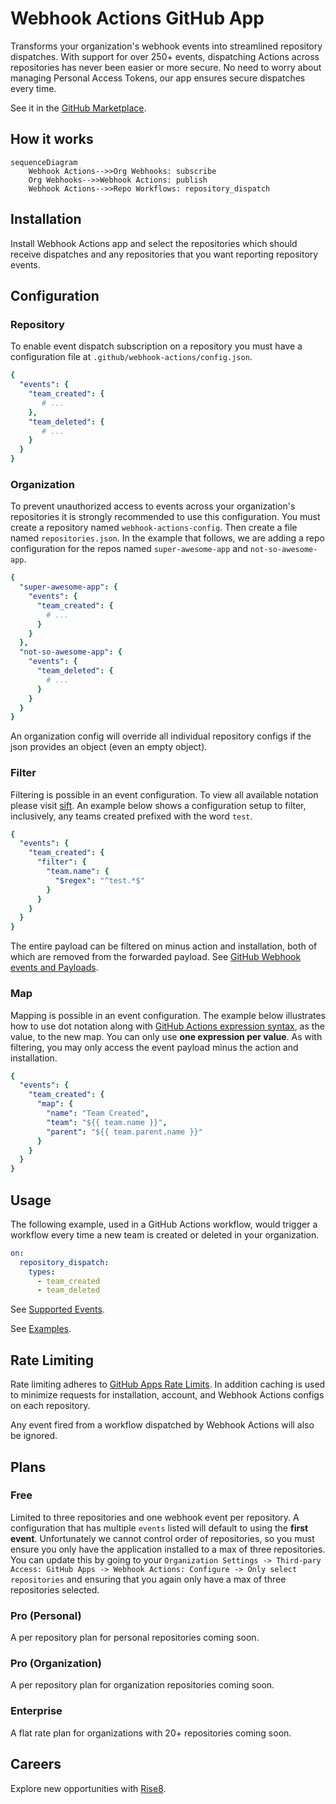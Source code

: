 # Webhook Actions GitHub App

Transforms your organization's webhook events into streamlined repository dispatches. With support for over 250+ events, dispatching Actions across repositories has never been easier or more secure. No need to worry about managing Personal Access Tokens, our app ensures secure dispatches every time.

See it in the [GitHub Marketplace](https://github.com/marketplace/webhook-actions).

## How it works

```mermaid
sequenceDiagram
    Webhook Actions-->>Org Webhooks: subscribe
    Org Webhooks-->>Webhook Actions: publish
    Webhook Actions-->>Repo Workflows: repository_dispatch
```

## Installation

Install Webhook Actions app and select the repositories which should receive dispatches and any repositories that you
want reporting repository events.

## Configuration

### Repository

To enable event dispatch subscription on a repository you must have a configuration file
at `.github/webhook-actions/config.json`.

```yaml
{
  "events": {
    "team_created": {
       # ...
    },
    "team_deleted": {
       # ...
    }
  }
}
```

### Organization

To prevent unauthorized access to events across your organization's repositories it is strongly recommended to use this
configuration. You must create a repository named `webhook-actions-config`. Then create a file
named `repositories.json`. In the example that follows, we are adding a repo configuration for the repos
named `super-awesome-app` and `not-so-awesome-app`.

```yaml
{
  "super-awesome-app": {
    "events": {
      "team_created": {
        # ...
      }
    }
  },
  "not-so-awesome-app": {
    "events": {
      "team_deleted": {
        # ...
      }
    }
  }
}
```

An organization config will override all individual repository configs if the json provides an object (even an empty
object).

### Filter

Filtering is possible in an event configuration. To view all available notation please
visit [sift](https://www.npmjs.com/package/sift). An example below shows a configuration setup to filter, inclusively,
any teams created prefixed with the word `test`.

```yaml
{
  "events": {
    "team_created": {
      "filter": {
        "team.name": {
          "$regex": "^test.*$"
        }
      }
    }
  }
}
```

The entire payload can be filtered on minus action and installation, both of which are removed from the forwarded
payload.
See [GitHub Webhook events and Payloads](https://docs.github.com/en/developers/webhooks-and-events/webhooks/webhook-events-and-payloads).

### Map

Mapping is possible in an event configuration. The example below illustrates how to use dot notation along with [GitHub
Actions expression syntax](https://docs.github.com/en/actions/learn-github-actions/expressions), as the value, to the
new map. You can only use **one expression per value**. As with filtering, you may only access the event payload minus
the action and installation.

```yaml
{
  "events": {
    "team_created": {
      "map": {
        "name": "Team Created",
        "team": "${{ team.name }}",
        "parent": "${{ team.parent.name }}"
      }
    }
  }
}

```

## Usage

The following example, used in a GitHub Actions workflow, would trigger a workflow every time a new team is created or
deleted in your organization.

```yaml
on:
  repository_dispatch:
    types:
      - team_created
      - team_deleted
```

See [Supported Events](supported-events.md).

See [Examples](./examples).

## Rate Limiting

Rate limiting adheres
to [GitHub Apps Rate Limits](https://docs.github.com/en/developers/apps/building-github-apps/rate-limits-for-github-apps).
In addition caching is used to minimize requests for installation, account, and Webhook Actions configs on each
repository.

Any event fired from a workflow dispatched by Webhook Actions will also be ignored.

## Plans

### Free

Limited to three repositories and one webhook event per repository. A configuration that has multiple `events` listed
will default to using the **first event**. Unfortunately we cannot control order of repositories, so you must ensure you
only have the application installed to a max of three repositories. You can update this by going to
your `Organization Settings -> Third-pary Access: GitHub Apps -> Webhook Actions: Configure -> Only select repositories`
and ensuring that you again only have a max of three repositories selected.

### Pro (Personal)

A per repository plan for personal repositories coming soon.

### Pro (Organization)

A per repository plan for organization repositories coming soon.

### Enterprise

A flat rate plan for organizations with 20+ repositories coming soon.

## Careers

Explore new opportunities with [Rise8](https://rise8.us/careers/).

